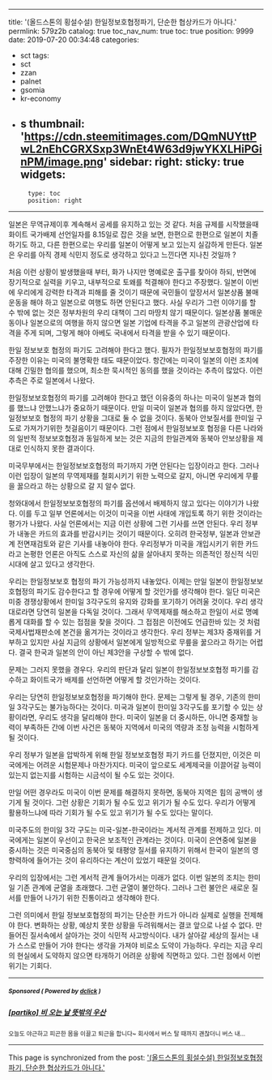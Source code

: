 
---
title: '(올드스톤의 횡설수설) 한일정보호협정파기, 단순한 협상카드가 아니다.'
permlink: 579z2b
catalog: true
toc_nav_num: true
toc: true
position: 9999
date: 2019-07-20 00:34:48
categories:
- sct
tags:
- sct
- zzan
- palnet
- gsomia
- kr-economy
- s
thumbnail: 'https://cdn.steemitimages.com/DQmNUYttPwL2nEhCGRXSxp3WnEt4W63d9jwYKXLHiPGinPM/image.png'
sidebar:
    right:
        sticky: true
widgets:
    -
        type: toc
        position: right
---


<p>일본은 무역규제이후 계속해서 공세를 유지하고 있는 것 같다. 처음 규제를 시작했을때 화이트 국가배제 선언일자를 8.15일로 잡은 것을 보면, 한편으로 한편으로 일본이 치졸하기도 하고, 다른 한편으로는 우리를 일본이 어떻게 보고 있는지 실감하게 만든다. 일본은 우리를 아직 경제 식민지 정도로 생각하고 있다고 느낀다면 지나친 것일까 ?</p>



<p>처음 이런 상황이 발생했을때 부터, 화가 나지만 명예로운 출구를 찾아야 하되, 반면에 장기적으로 실력을 키우고, 내부적으로 토왜를 척결해야 한다고 주장했다. 일본이 이번에 우리에게 강력한 타격과 피해를 줄 것이기 때문에 국민들이 앞장서서 일본상품 불매운동을 해야 하고 일본으로 여행도 하면 안된다고 했다. 사실 우리가 그런 이야기를 할 수 밖에 없는 것은 정부차원의 우리 대책이 그리 마땅치 않기 때문이다. 일본상품 불매운동이나 일본으로의 여행을 하지 않으면 일본 기업에 타격을 주고 일본의 관광산업에 타격을 주게 되며, 그렇게 해야 아베도 국내에서 타격을 받을 수 있기 때문이다. </p>



<p>한일 정보보호 협정의 파기도 고려해야 한다고 했다. 필자가 한일정보보호협정의 파기를 주장한 이유는 미국의 불명확한 태도 때문이었다. 항간에는 미국이 일본의 이런 조치에 대해 긴밀한 협의를 했으며, 최소한 묵시적인 동의를 했을 것이라는 추측이 많았다. 이런 추측은 주로 일본에서 나왔다. </p>



<p>한일정보보호협정의 파기를 고려해야 한다고 했던 이유중의 하나는 미국이 일본과 협의를 했느냐 안했느냐가 중요하기 때문이다. 만일 미국이 일본과 협의를 하지 않았다면, 한일정보보호 협정의 파기 상황을 그대로 둘 수 없을 것이다. 동북아 안보질서를 한미일 구도로 가져가기위한 첫걸음이기 때문이다. 그런 점에서 한일정보보호 협정을 다른 나라와의 일반적 정보보호협정과 동일하게 보는 것은 지금의 한일관계와 동북아 안보상황을 제대로 인식하지 못한 결과이다. </p>



<p>미국무부에서는 한일정보보호협정의 파기까지 가면 안된다는 입장이라고 한다. 그러나 이런 입장이 일본의 무역제재를 철회시키기 위한 노력으로 갈지, 아니면 우리에게 무릎을 꿇으라고 하는 상황으로 갈 지 알수 없다. </p>



<p>청와대에서 한일정보보호협정의 파기를 옵션에서 배제하지 않고 있다는 이야기가 나왔다. 이를 두고 일부 언론에서는 이것이 미국을 이번 사태에 개입토록 하기 위한 것이라는 평가가 나왔다. 사실 언론에서는 지금 이런 상황에 그런 기사를 쓰면 안된다. 우리 정부가 내놓은 카드의 효과를 반감시키는 것이기 때문이다. 오히려 한국정부, 일본과 안보관계 전면재검토와 같은 기사를 내놓아야 한다. 우리정부가 미국을 개입시키기 위한 카드라고 논평한 언론은 아직도 스스로 자신의 삶을 살아내지 못하는 의존적인 정신적 식민시대에 살고 있다고 생각한다. </p>


<p>우리는 한일정보보호 협정의 파기 가능성까지 내놓았다. 이제는 만일 일본이 한일정보보호협정의 파기도 감수한다고 할 경우에 어떻게 할 것인가를 생각해야 한다.  일단 미국은 미중 경쟁상황에서 한미일 3각구도의 유지와 강화를 포기하기 어려울 것이다. 우리 생각대로라면 당연히 일본을 다독일 것이다. 그래서 무역제재를 해소하고 한일이 서로 명예롭게 대화를 할 수 있는 접점을 찾을 것이다. 그 접점은 이전에도 언급한바 있는 것 처럼 국제사법재판소에 본건을 옮겨가는 것이라고 생각한다. 우리 정부는 제3자 중재위를 거부하고 있지만 사실 지금의 상황에서 일본에게 일방적으로 무릎을 꿇으라고 하기는 어렵다. 결국 한국과 일본의 안이 아닌 제3안을 구상할 수 밖에 없다. </p>



<p>문제는 그러지 못했을 경우다. 우리의 판단과 달리 일본이 한일정보보호협정 파기를 감수하고 화이트국가 배제를 선언하면 어떻게 할 것인가하는 것이다. </p>



<p>우리는 당연히 한일정보보호협정을 파기해야 한다. 문제는 그렇게 될 경우, 기존의 한미일 3각구도는 불가능하다는 것이다. 미국과 일본이 한미일 3각구도를 포기할 수 있는 상황이라면, 우리도 생각을 달리해야 한다. 미국이 일본을 더 중시하든, 아니면 중재할 능력이 부족하든 간에 이번 사건은 동북아 지역에서 미국의 역량과 조정 능력을 시험하게 될 것이다. </p>



<p>우리 정부가 일본을 압박하게 위해 한일 정보보호협정 파기 카드를 던졌지만, 이것은 미국에게는 어려운 시험문제나 마찬가지다. 미국이 앞으로도 세계제국을 이끌어갈 능력이 있는지 없는지를 시험하는 시금석이 될 수도 있는 것이다. </p>


<p>만일 어떤 경우라도 미국이 이번 문제를 해결하지 못하면, 동북아 지역은 힘의 공백이 생기게 될 것이다. 그런 상황은 기회가 될 수도 있고 위기가 될 수도 있다. 우리가 어떻게 활용하느냐에 따라 기회가 될 수도 있고 위기가 될 수도 있다는 말이다. </p>


<p>미국주도의 한미일 3각 구도는 미국-일본-한국이라는 계서적 관계를 전제하고 있다. 미국에게는 일본이 우선이고 한국은 보조적인 관계라는 것이다. 미국이 은연중에 일본을 중시하는 것은 미국중심의 동북아 및 태평양 질서를 유지하기 위해서 한국이 일본의 영향력하에 들어가는 것이 유리하다는 계산이 있었기 때문일 것이다. </p>


<p>우리의 입장에서는 그런 계서적 관계 들어가서는 미래가 없다. 이번 일본의 조치는 한미일 기존 관계에 균열을 초래했다. 그런 균열이 불안하다. 그러나 그런 불안은 새로운 질서를 만들어 나가기 위한 진통이라고 생각해야 한다. </p>


<p>그런 의미에서 한일 정보보호협정의 파기는 단순한 카드가 아니라 실제로 실행을 전제해야 한다. 변화하는 상황, 예상치 못한 상황을 두려워해서는 결코 앞으로 나설 수 없다. 만들어진 질서속에서 살아가는 것이 식민적 사고방식이다. 내가 살아갈 세상의 질서는 내가 스스로 만들어 가야 한다는 생각을 가져야 비로소 도약이 가능하다. 우리는 지금 우리의 현실에서 도약하지 않으면 타개하기 어려운 상황에 직면하고 있다. 그런 점에서 이번 위기는 기회다.</p>

---

#####  <sub> **Sponsored ( Powered by [dclick](https://www.dclick.io) )** </sub>
##### [[partiko] 비 오는 날 뜻밖의 우산](https://api.dclick.io/v1/c?x=eyJhbGciOiJIUzI1NiIsInR5cCI6IkpXVCJ9.eyJjIjoib2xkc3RvbmUiLCJzIjoiNTc5ejJiIiwiYSI6WyJ0LTIwMTEiXSwidXJsIjoiaHR0cHM6Ly9zdGVlbWl0LmNvbS9rci9AanVuZTA2MjAvcGFydGlrby05bDZtaWJyeSIsImlhdCI6MTU2MzU4Mzk2NywiZXhwIjoxODc4OTQzOTY3fQ.NgzUZfXJHZWT2djdeIY9RHYb1KxVr5OiCe18Tk_nKso)
<sup>오늘도 야근하고 피곤한 몸을 이끌고 퇴근을 합니다~ 회사에서 버스 탈 때까지 괜찮더니 버스 내...</sup>


- - -

This page is synchronized from the post: ['(올드스톤의 횡설수설) 한일정보호협정파기, 단순한 협상카드가 아니다.'](https://steemit.com/@oldstone/579z2b)
